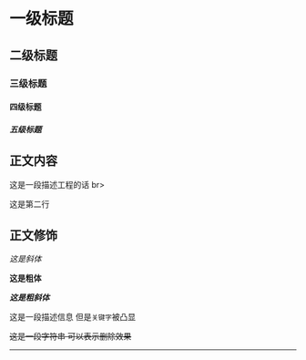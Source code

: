 

# 一级标题
## 二级标题
### 三级标题
#### 四级标题
##### 五级标题

## 正文内容
这是一段描述工程的话 br>

这是第二行

## 正文修饰

*这是斜体*

**这是粗体**

***这是粗斜体***

这是一段描述信息 但是`关键字`被凸显

~~这是一段字符串 可以表示删除效果~~

*****
